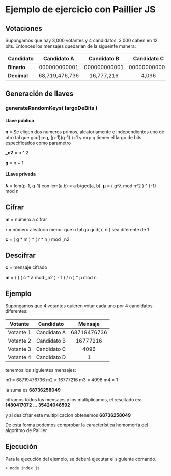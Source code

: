 # Ejemplo de ejercicio con Paillier JS

## Votaciones

Supongamos que hay 3,000 votantes y 4 candidatos. 3,000 caben en 12 bits.
Entonces los mensajes quedarian de la sigueinte manera:

| Candidato | Candidato A   | Candidato B   | Candidato C   | Candidato D   |
| :-------- | :-----------: | :-----------: | :-----------: | :-----------: |
| <b>Binario</b>   | 000000000001  | 000000000001  | 000000000001  | 000000000001  |
| <b>Decimal</b>   | 68,719,476,736| 16,777,216    | 4,096         | 1             |

## Generación de llaves

### generateRandomKeys( largoDeBits )

#### Llave pública

<b>n</b> = Se eligen dos numeros primos, aleatoriamente e independientes uno de otro tal que gcd( p·q, (p-1)(q-1) )=1 y n=p·q tienen el largo de bits especificados como parametro

<b>_n2</b> = n ^ 2

<b>g</b> = n + 1

#### LLave privada

<b>λ</b> = lcm(p-1, q-1) con lcm(a,b) = a·b/gcd(a, b).
<b>μ</b> = ( g^λ mod n^2  ) ^ {-1} mod n

## Cifrar

<b>m</b> = número a cifrar

<b>r</b> = número aleatorio menor que n tal qu gcd( r, n ) sea diferente de 1

<b>c</b> =  ( g * m ) * ( r * n ) mod _n2

## Descifrar

<b>c</b> = mensaje cifrado

<b>m</b> = ( ( ( c * λ mod _n2 ) - 1 ) / n ) * μ mod n

## Ejemplo

Supongamos que 4 votantes quieren votar cada uno por 4 candidatos diferentes:

| Votante | Candidato   | Mensaje |
| :--------: | :-----------: | :-----------: |
| Votante 1   | Candidato A  | 68719476736   |
| Votante 2   | Candidato B  | 16777216   |
| Votante 3   | Candidato C  | 4096   |
| Votante 4   | Candidato D  | 1   |

tenemos los siguientes mensajes:

m1 = 68719476736
m2 = 16777216
m3 = 4096
m4 = 1

la suma es <b>68736258049</b>

ciframos todos los mensajes y los multiplicamos, el resultado es: <b>1480417072 ... 35424046592</b>

y al desicfrar esta multiplicacion obtenemos <b>68736258049</b>

De esta forma podemos comprobar la característica homomorfa del algoritmo de Paillier.

## Ejecución

Para la ejecución del ejemplo, se deberá ejecutar el siguiente comando.

```console	
> node index.js
```